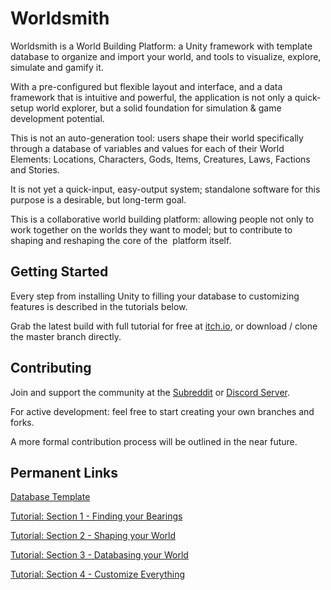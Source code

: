 # Worldsmith
Worldsmith is a World Building Platform: a Unity framework with template database to organize and import your world, and tools to visualize, explore, simulate and gamify it.

With a pre-configured but flexible layout and interface, and a data framework that is intuitive and powerful, the application is not only a quick-setup world explorer, but a solid foundation for simulation & game development potential.

This is not an auto-generation tool: users shape their world specifically through a database of variables and values for each of their World Elements: Locations, Characters, Gods, Items, Creatures, Laws, Factions and Stories.

It is not yet a quick-input, easy-output system; standalone software for this purpose is a desirable, but long-term goal.

This is a collaborative world building platform: allowing people not only to work together on the worlds they want to model; but to contribute to shaping and reshaping the core of the  platform itself.



## Getting Started
Every step from installing Unity to filling your database to customizing features is described in the tutorials below.

Grab the latest build with full tutorial for free at [itch.io](https://worldsmith.itch.io/), or download / clone the master branch directly.


## Contributing
Join and support the community at the [Subreddit](https://old.reddit.com/r/worldsmith/) or [Discord Server](https://discord.gg/YXjSpZF).

For active development: feel free to start creating your own branches and forks. 

A more formal contribution process will be outlined in the near future.

## Permanent Links
[Database Template](https://docs.google.com/spreadsheets/d/1L8oKZVdUQEbR-iIIhvDXUjvB4aUBy6X9hpIybN93Du8/edit?usp=sharing)

[Tutorial: Section 1 - Finding your Bearings](https://docs.google.com/document/d/1UmsclZaFG_ld8suCh-FEUbuy4ZH9PXu2PeF_clsMeps/edit?usp=sharing)

[Tutorial: Section 2 - Shaping your World](https://docs.google.com/document/d/1zQ5fJl26EzJec-aeDe3ttiiVgi0or0c2_66X-A5-eV0/edit?usp=sharing)

[Tutorial: Section 3 - Databasing your World](https://docs.google.com/document/d/1Z23T2wKOFYplDc3ZCSFLD0pihMUUX-IbpV_aimPkWs0/edit?usp=sharing)

[Tutorial: Section 4 - Customize Everything](https://docs.google.com/document/d/1a4_ZzR2K3mObtaP-tMN4qpUOgAXNMPaHRouCPd20_8Q/edit?usp=sharing)
